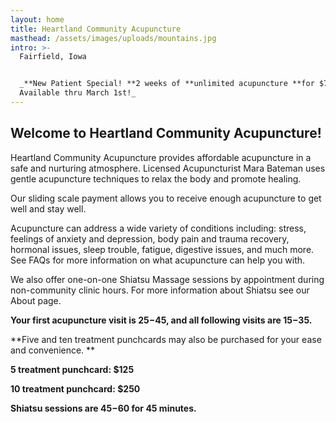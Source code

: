 ```yaml
---
layout: home
title: Heartland Community Acupuncture
masthead: /assets/images/uploads/mountains.jpg
intro: >-
  Fairfield, Iowa


  _**New Patient Special! **2 weeks of **unlimited acupuncture **for $75! 
  Available thru March 1st!_
---
```

## Welcome to Heartland Community Acupuncture!

Heartland Community Acupuncture provides affordable acupuncture in a safe and nurturing atmosphere.  Licensed Acupuncturist Mara Bateman uses gentle acupuncture techniques to relax the body and promote healing.

Our sliding scale payment allows you to receive enough acupuncture to get well and stay well.

Acupuncture can address a wide variety of conditions including: stress, feelings of anxiety and depression, body pain and trauma recovery, hormonal issues, sleep trouble, fatigue, digestive issues, and much more.  See FAQs for more information on what acupuncture can help you with.

We also offer one-on-one Shiatsu Massage sessions by appointment during non-community clinic hours.  For more information about Shiatsu see our About page.   

**Your first acupuncture visit is $25-$45, and all following visits are $15-$35.**

**Five and ten treatment punchcards may also be purchased for your ease and convenience.  **

**5 treatment punchcard: $125**

**10 treatment punchcard: $250**

**Shiatsu sessions are $45-$60 for 45 minutes.**
